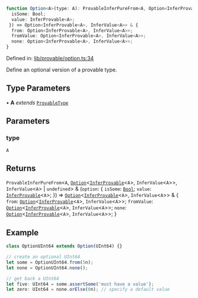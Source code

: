 ```ts
function Option<A>(type: A): ProvableInferPureFrom<A, Option<InferProvable<A>, InferValue<A>>, InferValue<A> | undefined> & (option: {
  isSome: Bool;
  value: InferProvable<A>;
 }) => Option<InferProvable<A>, InferValue<A>> & {
  from: Option<InferProvable<A>, InferValue<A>>;
  fromValue: Option<InferProvable<A>, InferValue<A>>;
  none: Option<InferProvable<A>, InferValue<A>>;
}
```

Defined in: [lib/provable/option.ts:34](https://github.com/o1-labs/o1js/blob/89b7d1522af805d6d4c45a96d7a9cbc29a457aec/src/lib/provable/option.ts#L34)

Define an optional version of a provable type.

## Type Parameters

• **A** *extends* [`ProvableType`](../type-aliases/ProvableType.md)

## Parameters

### type

`A`

## Returns

`ProvableInferPureFrom`\<`A`, [`Option`](../type-aliases/Option.md)\<[`InferProvable`](../type-aliases/InferProvable.md)\<`A`\>, `InferValue`\<`A`\>\>, `InferValue`\<`A`\> \| `undefined`\> & (`option`: \{
  `isSome`: [`Bool`](../type-aliases/Bool.md);
  `value`: [`InferProvable`](../type-aliases/InferProvable.md)\<`A`\>;
 \}) => [`Option`](../type-aliases/Option.md)\<[`InferProvable`](../type-aliases/InferProvable.md)\<`A`\>, `InferValue`\<`A`\>\> & \{
  `from`: [`Option`](../type-aliases/Option.md)\<[`InferProvable`](../type-aliases/InferProvable.md)\<`A`\>, `InferValue`\<`A`\>\>;
  `fromValue`: [`Option`](../type-aliases/Option.md)\<[`InferProvable`](../type-aliases/InferProvable.md)\<`A`\>, `InferValue`\<`A`\>\>;
  `none`: [`Option`](../type-aliases/Option.md)\<[`InferProvable`](../type-aliases/InferProvable.md)\<`A`\>, `InferValue`\<`A`\>\>;
 \}

## Example

```ts
class OptionUInt64 extends Option(UInt64) {}

// create an optional UInt64
let some = OptionUInt64.from(5n);
let none = OptionUInt64.none();

// get back a UInt64
let five: UInt64 = some.assertSome('must have a value');
let zero: UInt64 = none.orElse(0n); // specify a default value
```
